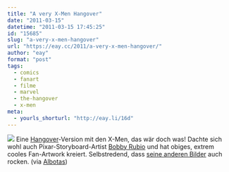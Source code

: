 ```yaml
---
title: "A very X-Men Hangover"
date: "2011-03-15"
datetime: "2011-03-15 17:45:25"
id: "15685"
slug: "a-very-x-men-hangover"
url: "https://eay.cc/2011/a-very-x-men-hangover/"
author: "eay"
format: "post"
tags:
  - comics
  - fanart
  - filme
  - marvel
  - the-hangover
  - x-men
meta:
  - yourls_shorturl: "http://eay.li/16d"
---
```


[![](https://eay.cc/uploads/2011/xmenhangover.jpg)](http://barrypresh.deviantart.com/gallery/#/d3auat4) Eine [Hangover](//eay.cc/2009/review-the-hangover/)\-Version mit den X-Men, das wär doch was! Dachte sich wohl auch Pixar-Storyboard-Artist [Bobby Rubio](http://barrypresh.deviantart.com/) und hat obiges, extrem cooles Fan-Artwork kreiert. Selbstredend, dass [seine anderen Bilder](http://barrypresh.deviantart.com/gallery/) auch rocken. (via [Albotas](http://albotas.com/post/3877286795))
